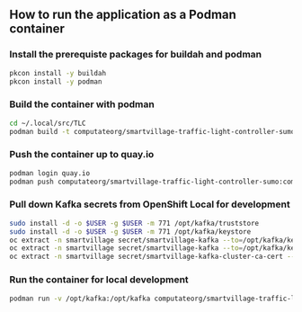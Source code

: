 
## How to run the application as a Podman container

### Install the prerequiste packages for buildah and podman

```bash
pkcon install -y buildah
pkcon install -y podman
```

### Build the container with podman

```bash
cd ~/.local/src/TLC
podman build -t computateorg/smartvillage-traffic-light-controller-sumo:computate-api .
```

### Push the container up to quay.io
```bash
podman login quay.io
podman push computateorg/smartvillage-traffic-light-controller-sumo:computate-api quay.io/computateorg/smartvillage-traffic-light-controller-sumo:computate-api
```

### Pull down Kafka secrets from OpenShift Local for development

```bash
sudo install -d -o $USER -g $USER -m 771 /opt/kafka/truststore
sudo install -d -o $USER -g $USER -m 771 /opt/kafka/keystore
oc extract -n smartvillage secret/smartvillage-kafka --to=/opt/kafka/keystore/ --keys=user.crt --confirm
oc extract -n smartvillage secret/smartvillage-kafka --to=/opt/kafka/keystore/ --keys=user.key --confirm
oc extract -n smartvillage secret/smartvillage-kafka-cluster-ca-cert --to=/opt/kafka/truststore/ --keys=ca.crt --confirm
```

### Run the container for local development

```bash
podman run -v /opt/kafka:/opt/kafka computateorg/smartvillage-traffic-light-controller-sumo:computate-api
```
